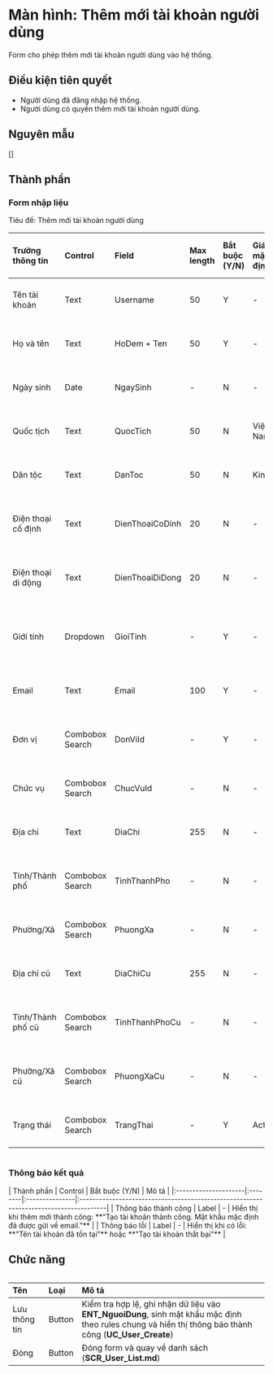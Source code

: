 # Màn hình: Thêm mới tài khoản người dùng
Form cho phép thêm mới tài khoản người dùng vào hệ thống.

## Điều kiện tiên quyết
- Người dùng đã đăng nhập hệ thống.
- Người dùng có quyền thêm mới tài khoản người dùng.

## Nguyên mẫu
[]

## Thành phần

### Form nhập liệu
<div style="overflow-x:auto">
Tiêu đề: Thêm mới tài khoản người dùng

| Trường thông tin   | Control         | Field           | Max length | Bắt buộc (Y/N) | Giá trị mặc định | Cho phép sửa (Y/N) | Mô tả                                         |
|:-------------------|:----------------|:----------------|:-----------|:---------------|:-----------------|:-------------------|:----------------------------------------------|
| Tên tài khoản      | Text            | Username        | 50         | Y              | -                | N                  | Nhập tên đăng nhập của tài khoản              |
| Họ và tên          | Text            | HoDem + Ten     | 50         | Y              | -                | Y                  | Nhập họ và tên của người dùng                 |
| Ngày sinh          | Date            | NgaySinh        | -          | N              | -                | Y                  | Nhập ngày sinh của người dùng                 |
| Quốc tịch          | Text            | QuocTich        | 50         | N              | Việt Nam         | Y                  | Nhập quốc tịch của người dùng                 |
| Dân tộc            | Text            | DanToc          | 50         | N              | Kinh             | Y                  | Nhập dân tộc của người dùng                   |
| Điện thoại cố định | Text            | DienThoaiCoDinh | 20         | N              | -                | Y                  | Nhập số điện thoại cố định của người dùng     |
| Điện thoại di động | Text            | DienThoaiDiDong | 20         | N              | -                | Y                  | Nhập số điện thoại di động của người dùng     |
| Giới tính          | Dropdown        | GioiTinh        | -          | Y              | -                | Y                  | Chọn giới tính của người dùng (1: Nam, 2: Nữ) |
| Email              | Text            | Email           | 100        | Y              | -                | Y                  | Nhập email của người dùng                     |
| Đơn vị             | Combobox Search | DonViId         | -          | Y              | -                | Y                  | Chọn đơn vị công tác của người dùng           |
| Chức vụ            | Combobox Search | ChucVuId        | -          | N              | -                | Y                  | Chọn chức vụ của người dùng                   |
| Địa chỉ            | Text            | DiaChi          | 255        | N              | -                | Y                  | Nhập địa chỉ của người dùng                   |
| Tỉnh/Thành phố     | Combobox Search | TinhThanhPho    | -          | N              | -                | Y                  | Chọn tỉnh/thành phố của người dùng            |
| Phường/Xã          | Combobox Search | PhuongXa        | -          | N              | -                | Y                  | Chọn phường/xã của người dùng                 |
| Địa chỉ cũ         | Text            | DiaChiCu        | 255        | N              | -                | Y                  | Nhập địa chỉ cũ của người dùng                |
| Tỉnh/Thành phố cũ  | Combobox Search | TinhThanhPhoCu  | -          | N              | -                | Y                  | Chọn tỉnh/thành phố cũ của người dùng         |
| Phường/Xã cũ       | Combobox Search | PhuongXaCu      | -          | N              | -                | Y                  | Chọn phường/xã cũ của người dùng              |
| Trạng thái         | Combobox Search | TrangThai       | -          | Y              | Active           | Y                  | Trạng thái hoạt động của tài khoản            |

</div>

### Thông báo kết quả

<div style="overflow-x:auto">
| Thành phần           | Control | Bắt buộc (Y/N) | Mô tả                                                                                 |
|:---------------------|:--------|:---------------|:--------------------------------------------------------------------------------------|
| Thông báo thành công | Label   | -              | Hiển thị khi thêm mới thành công: **"Tạo tài khoản thành công. Mật khẩu mặc định đã được gửi về email."** |
| Thông báo lỗi        | Label   | -              | Hiển thị khi có lỗi: **"Tên tài khoản đã tồn tại"** hoặc **"Tạo tài khoản thất bại"** |

</div>

## Chức năng

<div style="overflow-x:auto">

| Tên           | Loại   | Mô tả                                                                                                    |
|:--------------|:-------|:---------------------------------------------------------------------------------------------------------|
| Lưu thông tin | Button | Kiểm tra hợp lệ, ghi nhận dữ liệu vào **ENT_NguoiDung**, sinh mật khẩu mặc định theo rules chung và hiển thị thông báo thành công (**UC_User_Create**) |
| Đóng          | Button | Đóng form và quay về danh sách (**SCR_User_List.md**)                                                    |

</div>